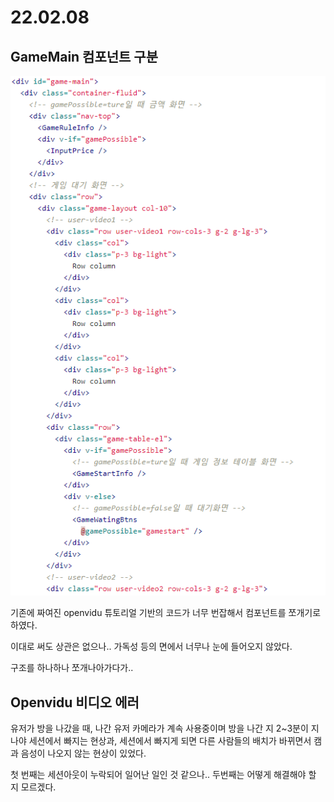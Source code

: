 # 22.02.08

## GameMain 컴포넌트 구분

![image-20220209095852269](README_0208.assets/image-20220209095852269.png)

기존에 짜여진 openvidu 튜토리얼 기반의 코드가 너무 번잡해서 컴포넌트를 쪼개기로 하였다.

이대로 써도 상관은 없으나.. 가독성 등의 면에서 너무나 눈에 들어오지 않았다.

구조를 하나하나 쪼개나아가다가..



## Openvidu 비디오 에러

유저가 방을 나갔을 때, 나간 유저 카메라가 계속 사용중이며 방을 나간 지 2~3분이 지나야 세션에서 빠지는 현상과, 세션에서 빠지게 되면 다른 사람들의 배치가 바뀌면서 캠과 음성이 나오지 않는 현상이 있었다.

첫 번째는 세션아웃이 누락되어 일어난 일인 것 같으나.. 두번째는 어떻게 해결해야 할 지 모르겠다.